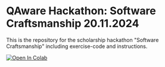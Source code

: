 # QAware Hackathon: Software Craftsmanship 20.11.2024

This is the repository for the scholarship hackathon "Software Craftsmanship" including exercise-code and instructions.

[![Open In Colab](https://colab.research.google.com/assets/colab-badge.svg)](https://colab.research.google.com/github/siehlema/hackathon-software-craftsmanship/blob/main/Hackathon%20-%20Software%20Craftsmanship%20-%20Playground.ipynb)
